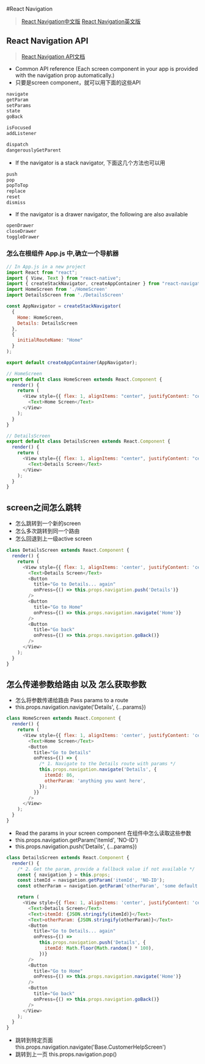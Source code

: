 #React Navigation

> [React Navigation中文版](https://reactnavigation.org/docs/zh-Hans/params.html)
> [React Navigation英文版](https://reactnavigation.org/docs/en/params.html)

## React Navigation API
> [React Navigation API文档](https://reactnavigation.org/docs/en/navigation-prop.html)
- Common API reference (Each screen component in your app is provided with the navigation prop automatically.) 
- 只要是screen component，就可以用下面的这些API
```js
navigate
getParam
setParams
state
goBack

isFocused
addListener

dispatch
dangerouslyGetParent
```
- If the navigator is a stack navigator, 下面这几个方法也可以用
```js
push
pop
popToTop
replace
reset
dismiss
```
- If the navigator is a drawer navigator, the following are also available
```js
openDrawer
closeDrawer
toggleDrawer
```

### 怎么在根组件 App.js 中,确立一个导航器
```js
// In App.js in a new project
import React from "react";
import { View, Text } from "react-native";
import { createStackNavigator, createAppContainer } from "react-navigation";
import HomeScreen from './HomeScreen'
import DetailsScreen from './DetailsScreen'

const AppNavigator = createStackNavigator(
  {
    Home: HomeScreen,
    Details: DetailsScreen
  },
  {
    initialRouteName: "Home"
  }
);

export default createAppContainer(AppNavigator);

// HomeScreen
export default class HomeScreen extends React.Component {
  render() {
    return (
      <View style={{ flex: 1, alignItems: "center", justifyContent: "center" }}>
        <Text>Home Screen</Text>
      </View>
    );
  }
}

// DetailsScreen
export default class DetailsScreen extends React.Component {
  render() {
    return (
      <View style={{ flex: 1, alignItems: "center", justifyContent: "center" }}>
        <Text>Details Screen</Text>
      </View>
    );
  }
}
```

## screen之间怎么跳转
- 怎么跳转到一个新的screen
- 怎么多次跳转到同一个路由
- 怎么回退到上一级active screen
```js
class DetailsScreen extends React.Component {
  render() {
    return (
      <View style={{ flex: 1, alignItems: 'center', justifyContent: 'center' }}>
        <Text>Details Screen</Text>
        <Button
          title="Go to Details... again"
          onPress={() => this.props.navigation.push('Details')}
        />
        <Button
          title="Go to Home"
          onPress={() => this.props.navigation.navigate('Home')}
        />
        <Button
          title="Go back"
          onPress={() => this.props.navigation.goBack()}
        />
      </View>
    );
  }
}
```

## 怎么传递参数给路由 以及 怎么获取参数
- 怎么将参数传递给路由 Pass params to a route 
- this.props.navigation.navigate('Details', {...params})
```js
class HomeScreen extends React.Component {
  render() {
    return (
      <View style={{ flex: 1, alignItems: 'center', justifyContent: 'center' }}>
        <Text>Home Screen</Text>
        <Button
          title="Go to Details"
          onPress={() => {
            /* 1. Navigate to the Details route with params */
            this.props.navigation.navigate('Details', {
              itemId: 86,
              otherParam: 'anything you want here',
            });
          }}
        />
      </View>
    );
  }
}
```

- Read the params in your screen component  在组件中怎么读取这些参数
- this.props.navigation.getParam('itemId', 'NO-ID')
- this.props.navigation.push('Details', {...params})
```js
class DetailsScreen extends React.Component {
  render() {
    /* 2. Get the param, provide a fallback value if not available */
    const { navigation } = this.props;
    const itemId = navigation.getParam('itemId', 'NO-ID');
    const otherParam = navigation.getParam('otherParam', 'some default value');

    return (
      <View style={{ flex: 1, alignItems: 'center', justifyContent: 'center' }}>
        <Text>Details Screen</Text>
        <Text>itemId: {JSON.stringify(itemId)}</Text>
        <Text>otherParam: {JSON.stringify(otherParam)}</Text>
        <Button
          title="Go to Details... again"
          onPress={() =>
            this.props.navigation.push('Details', {
              itemId: Math.floor(Math.random() * 100),
            })}
        />
        <Button
          title="Go to Home"
          onPress={() => this.props.navigation.navigate('Home')}
        />
        <Button
          title="Go back"
          onPress={() => this.props.navigation.goBack()}
        />
      </View>
    );
  }
}
```

- 跳转到特定页面  this.props.navigation.navigate('Base.CustomerHelpScreen')
- 跳转到上一页      this.props.navigation.pop()